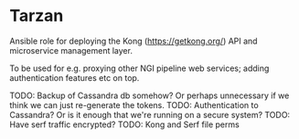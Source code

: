 # Tarzan 

Ansible role for deploying the Kong (https://getkong.org/) API and microservice management layer. 

To be used for e.g. proxying other NGI pipeline web services; adding authentication features etc on top.

TODO: Backup of Cassandra db somehow? Or perhaps unnecessary if we think we can just re-generate the tokens.
TODO: Authentication to Cassandra? Or is it enough that we're running on a secure system? 
TODO: Have serf traffic encrypted? 
TODO: Kong and Serf file perms
